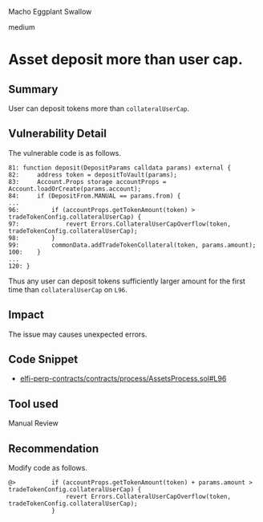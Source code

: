 Macho Eggplant Swallow

medium

# Asset deposit more than user cap.

## Summary
User can deposit tokens more than `collateralUserCap`.

## Vulnerability Detail
The vulnerable code is as follows.
```solidity
81: function deposit(DepositParams calldata params) external {
82:     address token = depositToVault(params);
83:     Account.Props storage accountProps = Account.loadOrCreate(params.account);
84:     if (DepositFrom.MANUAL == params.from) {
...
96:         if (accountProps.getTokenAmount(token) > tradeTokenConfig.collateralUserCap) {
97:             revert Errors.CollateralUserCapOverflow(token, tradeTokenConfig.collateralUserCap);
98:         }
99:         commonData.addTradeTokenCollateral(token, params.amount);
100:    }
...
120: }
```
Thus any user can deposit tokens sufficiently larger amount for the first time than `collateralUserCap` on `L96`.

## Impact
The issue may causes unexpected errors.

## Code Snippet
- [elfi-perp-contracts/contracts/process/AssetsProcess.sol#L96](https://github.com/sherlock-audit/2024-05-elfi-protocol/blob/main/elfi-perp-contracts/contracts/process/AssetsProcess.sol#L96)

## Tool used

Manual Review

## Recommendation
Modify code as follows.
```solidity
@>          if (accountProps.getTokenAmount(token) + params.amount > tradeTokenConfig.collateralUserCap) {
                revert Errors.CollateralUserCapOverflow(token, tradeTokenConfig.collateralUserCap);
            }
```
